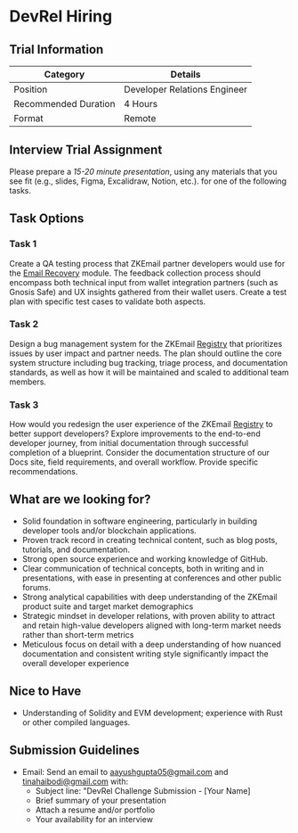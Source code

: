 # DevRel Hiring

## Trial Information

| Category | Details |
|----------|----------|
| Position | Developer Relations Engineer|
| Recommended Duration | 4 Hours |
| Format | Remote |

## Interview Trial Assignment
Please prepare a *15-20 minute presentation*, using any materials that you see fit (e.g., slides, Figma, Excalidraw, Notion, etc.). for one of the following tasks. 

## Task Options

### Task 1
Create a QA testing process that ZKEmail partner developers would use for the [Email Recovery](https://github.com/zkemail/email-recovery) module. The feedback collection process should encompass both technical input from wallet integration partners (such as Gnosis Safe) and UX insights gathered from their wallet users. Create a test plan with specific test cases to validate both aspects.

### Task 2
Design a bug management system for the ZKEmail [Registry](https://registry.zk.email/) that prioritizes issues by user impact and partner needs. The plan should outline the core system structure including bug tracking, triage process, and documentation standards, as well as how it will be maintained and scaled to additional team members.

### Task 3
How would you redesign the user experience of the ZKEmail [Registry](https://registry.zk.email/) to better support developers? Explore improvements to the end-to-end developer journey, from initial documentation through successful completion of a blueprint. Consider the documentation structure of our Docs site, field requirements, and overall workflow. Provide specific recommendations.

## What are we looking for?
* Solid foundation in software engineering, particularly in building developer tools and/or blockchain applications.
* Proven track record in creating technical content, such as blog posts, tutorials, and documentation.
* Strong open source experience and working knowledge of GitHub.
* Clear communication of technical concepts, both in writing and in presentations, with ease in presenting at conferences and other public forums.
* Strong analytical capabilities with deep understanding of the ZKEmail product suite and target market demographics
* Strategic mindset in developer relations, with proven ability to attract and retain high-value developers aligned with long-term market needs rather than short-term metrics
* Meticulous focus on detail with a deep understanding of how nuanced documentation and consistent writing style significantly impact the overall developer experience

## Nice to Have
* Understanding of Solidity and EVM development; experience with Rust or other compiled languages.

## Submission Guidelines
* Email: Send an email to aayushgupta05@gmail.com and tinahaibodi@gmail.com with:
   - Subject line: "DevRel Challenge Submission - [Your Name]
   - Brief summary of your presentation
   - Attach a resume and/or portfolio
   - Your availability for an interview
